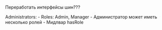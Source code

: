 Переработать интерфейсы шин???

Administrators:
    - Roles: Admin, Manager
    - Администратор может иметь несколько ролей
    - Мидлвар hasRole